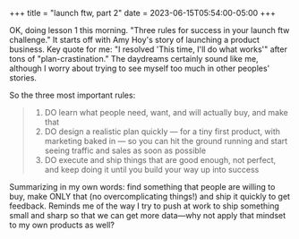 +++
title = "launch ftw, part 2"
date = 2023-06-15T05:54:00-05:00
+++

OK, doing lesson 1 this morning.
"Three rules for success in your launch ftw challenge."
It starts off with Amy Hoy's story of launching a product business.
Key quote for me: "I resolved 'This time, I'll do what works'" after tons of "plan-crastination."
The daydreams certainly sound like me, although I worry about trying to see myself too much in other peoples' stories.

So the three most important rules:

> 1. DO learn what people need, want, and will actually buy, and make that
> 2. DO design a realistic plan quickly — for a tiny first product, with marketing baked in — so you can hit the ground running and start seeing traffic and sales as soon as possible
> 3. DO execute and ship things that are good enough, not perfect, and keep doing it until you build your way up into success

Summarizing in my own words: find something that people are willing to buy, make ONLY that (no overcomplicating things!) and ship it quickly to get feedback.
Reminds me of the way I try to push at work to ship something small and sharp so that we can get more data—why not apply that mindset to my own products as well?